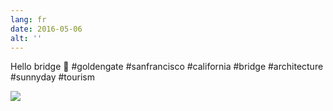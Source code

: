 ```yaml
---
lang: fr
date: 2016-05-06
alt: ''
---
```


Hello bridge 🌉 #goldengate #sanfrancisco #california #bridge #architecture #sunnyday  #tourism

![](/photos/2016-05-06-1462550690.jpg)